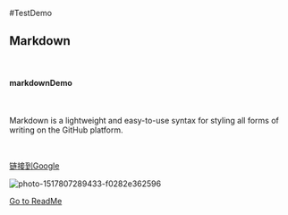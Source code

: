 #TestDemo
<h2>Markdown</h2><br>
<h4>markdownDemo</h4><br>
<p>Markdown is a lightweight and easy-to-use syntax for styling all forms of writing on the GitHub platform.</p><br>

[链接到Google](http://google.com)<br>

![photo-1517807289433-f0282e362596](https://user-images.githubusercontent.com/83205474/116046870-10b4d300-a6a6-11eb-84ef-845ef6f9dfd3.jpg)<br>

[Go to ReadMe](https://github.com/lee-light/TestDemo/blob/main/README.md)
